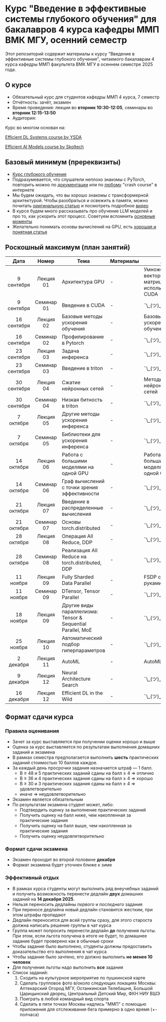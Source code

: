 # Курс "Введение в эффективные системы глубокого обучения" для бакалавров 4 курса кафедры ММП ВМК МГУ, осенний семестр

Этот репозиторий содержит материалы к курсу "Введение в эффективные системы глубокого обучения", читаемого бакалаврам 4 курса кафедры ММП факультета ВМК МГУ в осеннем семестре 2025 года.

## О курсе

* Обязательный курс для студентов кафедры ММП 4 курса, 7 семестр
* Отчётность: зачёт, экзамен
* Время проведения: лекции во **вторник 10:30-12:05**, семинары во **вторник 12:15-13:50**
* Аудитория: 

Курс во многом основан на:

[Efficient DL Systems course by YSDA](https://github.com/mryab/efficient-dl-systems)

[Efficient AI Models course by Skoltech](https://github.com/On-Point-RND/Efficient-AI-Models)

## Базовый минимум (пререквизиты)

* [Курс глубокого обучения](https://github.com/mmp-practicum-team/mmp_dl_spring_2025)
*  Подразумевается, что слушатели неплохо знакомы с PyTorch, повторить можно по [документации](https://docs.pytorch.org/tutorials/beginner/pytorch_with_examples.html) или по [любому](https://www.youtube.com/watch?v=LyJtbe__2i0) "crash course" в интернете
* Мы будем ожидать, что вы хорошо знакомы с трансформерной архитектурой. Чтобы разобраться и освежить в памяти, можно почитать [оригинальную статью](https://arxiv.org/pdf/1706.03762) и посмотреть подробное [видео](https://youtu.be/kCc8FmEb1nY?si=u56699N1jEyEA6TQ)
* В курсе будем много рассказывать про обучение LLM моделей и про то, как ускорить этот процесс. Советуем вспомнить [основные моменты](https://www.youtube.com/watch?v=l8pRSuU81PU&)
* Желательно понимать основы вычислений на GPU, есть [хорошая и понятная статья](https://horace.io/brrr_intro.html)


## Роскошный максимум (план занятий)

| Дата | Номер | Тема | Материалы | ДЗ |
| :---: | :---: | --- | --- | --- |
| 9 сентября | Лекция  01 | Архитектура GPU | - | Умножение векторов и матриц с использованием CUDA |
| 9 сентября | Семинар 01 | Bведение в CUDA | - | ¯\\\_(ツ)\_/¯ |
| 16 сентября | Лекция  02 | Базовые методы ускорения обучения | - | Базовые методы ускорения обучения |
| 16 сентября | Семинар 02 | Профилирование в Pytorch | - | ¯\\\_(ツ)\_/¯ |
| 23 сентября | Лекция  03 | Задача инференса | - | ¯\\\_(ツ)\_/¯ |
| 23 сентября | Семинар  03 | Введение в triton | - | ¯\\\_(ツ)\_/¯ |
| 30 сентября | Лекция  04 | Сжатие нейронных сетей | - | Методы сжатия нейронных сетей |
| 30 сентября | Семинар  04 | Низкая битность в triton | - | ¯\\\_(ツ)\_/¯  |
| 7 октября | Лекция  05 | Другие методы ускорения инференса | - | ¯\\\_(ツ)\_/¯  |
| 7 октября | Семинар  05 | Библиотеки для ускорения инференса | - | ¯\\\_(ツ)\_/¯  |
| 14 октября | Лекция  06 | Работа с большими моделями на одной GPU | - | Работа с большими моделями на одной GPU |
| 14 октября | Семинар  06 | Граф вычислений с точки зрения эффективности | - | ¯\\\_(ツ)\_/¯  |
| 21 октября | Лекция  07 | Введение в распределенные вычисления | - | ¯\\\_(ツ)\_/¯  |
| 21 октября | Семинар  07 | Основы torch.distributed | - | ¯\\\_(ツ)\_/¯  |
| 28 октября | Лекция  08 | Операция All Reduce, DDP | - | ¯\\\_(ツ)\_/¯  |
| 28 октября | Семинар  08 | Реализация All Reduce на torch.distributed, DDP | - | ¯\\\_(ツ)\_/¯  |
| 11 ноября | Лекция  09 | Fully Sharded Data Parallel | - | FSDP своими руками  |
| 11 ноября | Семинар  09 | DTensor, Tensor Parallel | - | ¯\\\_(ツ)\_/¯  |
| 18 ноября | Лекция  09 | Другие виды параллелизма: Tensor & Sequential Parallel, MoE | - | ¯\\\_(ツ)\_/¯  |
| 25 ноября | Лекция  10 | Автоматический подбор гиперпараметров | - | ¯\\\_(ツ)\_/¯  |
| 2 декабря | Лекция  11 | AutoML | - |AutoML  |
| 9 декабря | Лекция  12 | Neural Architecture Search | - | ¯\\\_(ツ)\_/¯  |
| 16 декабря | Лекция  12 | Efficient DL in the Wild | - | ¯\\\_(ツ)\_/¯  |

## Формат сдачи курса

### Правила оценивания

* Зачет за курс выставляется при получении оценки хорошо и выше
* Оценка за курс выставляется по результатам выполнения домашних заданий и экзамена
* В рамках семестра предполагается выполнить **шесть** практических заданий стоимостью 10 баллов каждое.
* За каждый день просрочки задания назначается штраф — 1 балл.
  * B ≥ 48 и 5 практических заданий сданы на балл ≥ 4 ⇒ отлично
  * B ≥ 36 и 4 практических задания сданы на балл ≥ 4 ⇒ хорошо
  * B ≥ 30 и 3 практических задания сданы на балл ≥ 4 ⇒ удовлетворительно
  * иначе ⇒ неудовлетворительно
* Экзамен является обязательным
* По результатам экзамена студент может, либо:
  * Подтвердить оценку за выполнение практических заданий
  * Получить оценку на балл ниже, чем накопленная за практические задания
  * Получить оценку на балл выше, чем накопленная за практические задания
  * Получить оценку неудовлетворительно

### Формат сдачи экзамена
* Экзамен проходит во второй половине **декабря**
* Формат экзамена будет уточнен ближе к зиме

### Эффективный отдых

* В рамках курса студенты могут выполнить ряд внеучебных заданий и получить возможность перенести дедлайн **двух** домашних заданий на **14 декабря 2025**. 
* Нельзя переносить дедлайны *первого* и *последнего* задания
* При переносе дедлайна новый дедлайн становится жестким, при этом штрафы пропадают
* Дедлайн переносится для всей группы сразу, для этого староста должна написать решение группы в чат курса
* Группа может попросить перенести дедлайн **до** получения льготы. При этом, если льгота получена в итоге не будет, то домашнее задание будет проверено как в обычные сроки
* Чтобы задание было выполнено, студенты должны предоставить доказательство его выполнения в чат курса
* Чтобы задание было зачтено, его должно выполнить **не менее 10 человек**
* Для получения льготы надо выполнить **все** задания
* Список заданий:
    1) Сходить на культурное мероприятие по пушкинской карте
    2) Сделать групповое фото в/около следующих локациях Москвы: Аптекарский Огород МГУ, Останкинская Телебашня, Большой Царицынский дворец, Центральный Детский Мир, ФКН НИУ ВШЭ
    3) Поиграть в любой командный вид спорта 
    4) Сделать в пяти точках Москвы надпись "ММП" с помощью приложения для отслеживания бега примерно в одно время (+- полчаса)



